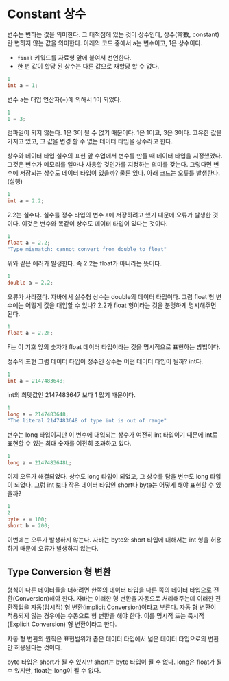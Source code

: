 # **Constant** 상수

변수는 변하는 값을 의미한다. 그 대척점에 있는 것이 상수인데, 상수(常數, constant)란 변하지 않는 값을 의미한다. 아래의 코드 중에서 a는 변수이고, 1은 상수이다.

- `final` 키워드를 자료형 앞에 붙여서 선언한다.
- 한 번 값이 할당 된 상수는 다른 값으로 재할당 할 수 없다.

```java
1
int a = 1;
```

변수 a는 대입 연산자(=)에 의해서 1이 되었다.

```java
1
1 = 3;
```

컴파일이 되지 않는다.
1은 3이 될 수 없기 때문이다. 1은 1이고, 3은 3이다. 고유한 값을 가지고 있고, 그 값을 변경 할 수 없는 데이터 타입을 상수라고 한다.

상수와 데이터 타입
실수의 표현
앞 수업에서 변수를 만들 때 데이터 타입을 지정했었다. 그것은 변수가 메모리를 얼마나 사용할 것인가를 지정하는 의미를 갖는다. 그렇다면 변수에 저장되는 상수도 데이터 타입이 있을까? 물론 있다. 아래 코드는 오류를 발생한다. (실행)

```java
1
int a = 2.2;
```

2.2는 실수다. 실수를 정수 타입의 변수 a에 저장하려고 했기 때문에 오류가 발생한 것이다.
이것은 변수와 똑같이 상수도 데이터 타입이 있다는 것이다.

```java
1
float a = 2.2;
"Type mismatch: cannot convert from double to float"
```

위와 같은 에러가 발생한다.
즉 2.2는 float가 아니라는 뜻이다.

```java
1
double a = 2.2;
```

오류가 사라졌다. 자바에서 실수형 상수는 double의 데이터 타입이다.
그럼 float 형 변수에는 어떻게 값을 대입할 수 있나? 2.2가 float 형이라는 것을 분명하게 명시해주면 된다.

```java
1
float a = 2.2F;
```

F는 이 기호 앞의 숫자가 float 데이터 타입이라는 것을 명시적으로 표현하는 방법이다.

정수의 표현
그럼 데이터 타입이 정수인 상수는 어떤 데이터 타입이 될까? int다.

```java
1
int a = 2147483648;
```

int의 최댓값인 2147483647 보다 1 많기 때문이다.

```java
1
long a = 2147483648;
"The literal 2147483648 of type int is out of range"
```

변수는 long 타입이지만 이 변수에 대입되는 상수가 여전히 int 타입이기 때문에 int로 표현할 수 있는 최대 숫자를 여전히 초과하고 있다.

```java
1
long a = 2147483648L;
```

이제 오류가 해결되었다. 상수도 long 타입이 되었고, 그 상수를 담을 변수도 long 타입이 되었다.
그럼 int 보다 작은 데이터 타입인 short나 byte는 어떻게 해야 표현할 수 있을까?

```java
1
2
byte a = 100;
short b = 200;
```

이번에는 오류가 발생하지 않는다. 자바는 byte와 short 타입에 대해서는 int 형을 허용하기 때문에 오류가 발생하지 않는다.

## **Type Conversion** 형 변환

형식이 다른 데이터들을 더하려면 한쪽의 데이터 타입을 다른 쪽의 데이터 타입으로 전환(Conversion)해야 한다. 자바는 이러한 형 변환을 자동으로 처리해주는데 이러한 전환작업을 자동(암시적) 형 변환(implicit Conversion)이라고 부른다.
자동 형 변환이 적용되지 않는 경우에는 수동으로 형 변환을 해야 한다. 이를 명시적 또는 묵시적(Explicit Conversion) 형 변환이라고 한다.

자동 형 변환의 원칙은 표현범위가 좁은 데이터 타입에서 넓은 데이터 타입으로의 변환만 허용된다는 것이다.

byte 타입은 short가 될 수 있지만 short는 byte 타입이 될 수 없다. long은 float가 될 수 있지만, float는 long이 될 수 없다.
